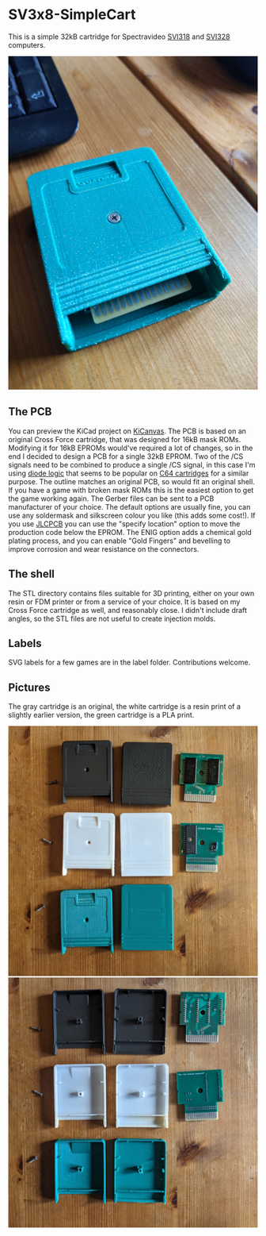 # SV3x8-SimpleCart
This is a simple 32kB cartridge for Spectravideo [SVI318](https://en.wikipedia.org/wiki/SV-318) and [SVI328](https://en.wikipedia.org/wiki/SV-328) computers.

![Example Cartridge Assembled](pics/cartridge.jpg)

## The PCB
You can preview the KiCad project on [KiCanvas](https://kicanvas.org/?github=https%3A%2F%2Fgithub.com%2FJensRestemeier%2FSV3x8-SimpleCart%2Ftree%2Fmain%2FKiCad).
The PCB is based on an original Cross Force cartridge, that was designed for 16kB mask ROMs. Modifying it for 16kB EPROMs would've required a lot of changes, so in the end I decided to design a PCB for a single 32kB EPROM. Two of the /CS signals need to be combined to produce a single /CS signal, in this case I'm using [diode logic](https://en.wikipedia.org/wiki/Diode_logic) that seems to be popular on [C64 cartridges](https://github.com/bwack/Versa64Cart) for a similar purpose. The outline matches an original PCB, so would fit an original shell. If you have a game with broken mask ROMs this is the easiest option to get the game working again.
The Gerber files can be sent to a PCB manufacturer of your choice. The default options are usually fine, you can use any soldermask and silkscreen colour you like (this adds some cost!). If you use [JLCPCB](https://jlcpcb.com/) you can use the "specify location" option to move the production code below the EPROM.
The ENIG option adds a chemical gold plating process, and you can enable "Gold Fingers" and bevelling to improve corrosion and wear resistance on the connectors.

## The shell
The STL directory contains files suitable for 3D printing, either on your own resin or FDM printer or from a service of your choice. It is based on my Cross Force cartridge as well, and reasonably close. I didn't include draft angles, so the STL files are not useful to create injection molds.

## Labels
SVG labels for a few games are in the label folder. Contributions welcome.

## Pictures
The gray cartridge is an original, the white cartridge is a resin print of a slightly earlier version, the green cartridge is a PLA print.

![Example Cartridge Outside](pics/outside.jpg)
![Example Cartridge Inside](pics/inside.jpg)
